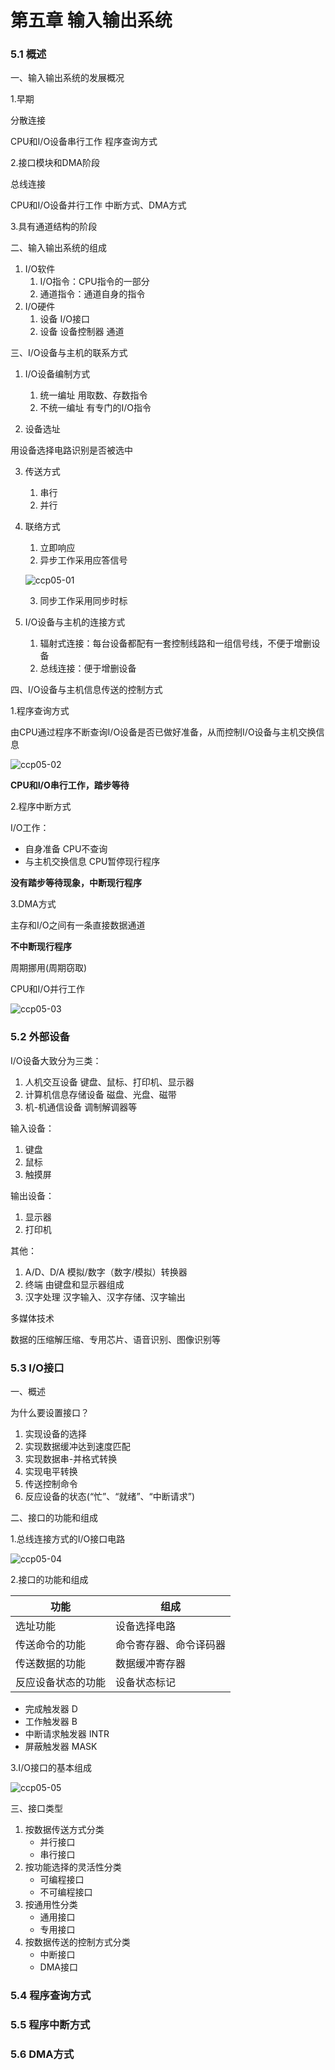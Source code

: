 # 第五章 输入输出系统

### 5.1 概述

一、输入输出系统的发展概况

1.早期

分散连接

CPU和I/O设备串行工作    程序查询方式

2.接口模块和DMA阶段

总线连接

CPU和I/O设备并行工作    中断方式、DMA方式

3.具有通道结构的阶段

二、输入输出系统的组成

1. I/O软件
    1. I/O指令：CPU指令的一部分
    2. 通道指令：通道自身的指令
2. I/O硬件
   1. 设备  I/O接口
   2. 设备  设备控制器  通道

三、I/O设备与主机的联系方式

1. I/O设备编制方式
    1. 统一编址     用取数、存数指令
    2. 不统一编址   有专门的I/O指令

2. 设备选址

用设备选择电路识别是否被选中

3. 传送方式
    1. 串行
    2. 并行

4. 联络方式
    1. 立即响应
    2. 异步工作采用应答信号

    ![ccp05-01](/images/ccp05-01.png ':size=50%')

    3. 同步工作采用同步时标

5. I/O设备与主机的连接方式
   1. 辐射式连接：每台设备都配有一套控制线路和一组信号线，不便于增删设备
   2. 总线连接：便于增删设备

四、I/O设备与主机信息传送的控制方式

1.程序查询方式

由CPU通过程序不断查询I/O设备是否已做好准备，从而控制I/O设备与主机交换信息

![ccp05-02](/images/ccp05-02.png ':size=30%')

**CPU和I/O串行工作，踏步等待**

2.程序中断方式

I/O工作：
+ 自身准备  CPU不查询
+ 与主机交换信息    CPU暂停现行程序

**没有踏步等待现象，中断现行程序**

3.DMA方式

主存和I/O之间有一条直接数据通道

**不中断现行程序**

周期挪用(周期窃取)

CPU和I/O并行工作

![ccp05-03](/images/ccp05-03.png ':size=70%')


### 5.2 外部设备

I/O设备大致分为三类：
1. 人机交互设备     键盘、鼠标、打印机、显示器
2. 计算机信息存储设备       磁盘、光盘、磁带
3. 机-机通信设备        调制解调器等

输入设备：
1. 键盘
2. 鼠标
3. 触摸屏

输出设备：
1. 显示器
2. 打印机

其他：
1. A/D、D/A     模拟/数字（数字/模拟）转换器
2. 终端     由键盘和显示器组成
3. 汉字处理     汉字输入、汉字存储、汉字输出

多媒体技术

数据的压缩解压缩、专用芯片、语音识别、图像识别等

### 5.3 I/O接口

一、概述

为什么要设置接口？
1. 实现设备的选择
2. 实现数据缓冲达到速度匹配
3. 实现数据串-并格式转换
4. 实现电平转换
5. 传送控制命令
6. 反应设备的状态(“忙”、“就绪”、“中断请求”)

二、接口的功能和组成

1.总线连接方式的I/O接口电路

![ccp05-04](/images/ccp05-04.png ':size=50%')

2.接口的功能和组成

| 功能 | 组成 |
| ---- | ---- |
| 选址功能 | 设备选择电路 |
| 传送命令的功能 | 命令寄存器、命令译码器 |
| 传送数据的功能 | 数据缓冲寄存器 |
| 反应设备状态的功能 | 设备状态标记 |

+ 完成触发器 D
+ 工作触发器 B
+ 中断请求触发器 INTR
+ 屏蔽触发器 MASK

3.I/O接口的基本组成

![ccp05-05](/images/ccp05-05.png ':size=60%')

三、接口类型

1. 按数据传送方式分类
   + 并行接口
   + 串行接口
2. 按功能选择的灵活性分类
   + 可编程接口
   + 不可编程接口
3. 按通用性分类
   + 通用接口
   + 专用接口
4. 按数据传送的控制方式分类
   + 中断接口
   + DMA接口

### 5.4 程序查询方式
<!-- p53 -->

### 5.5 程序中断方式

### 5.6 DMA方式